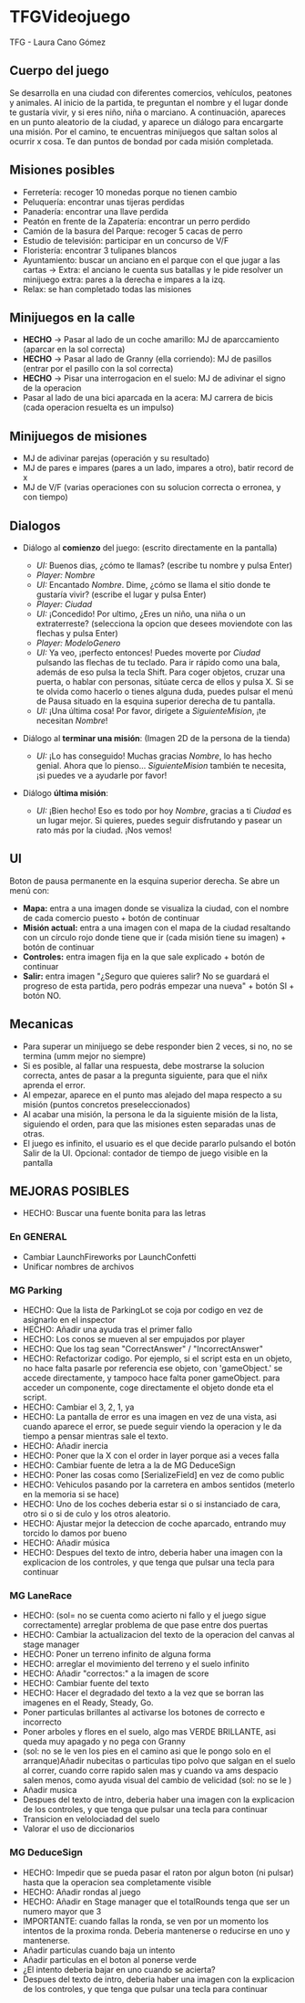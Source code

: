 # TFGVideojuego
TFG - Laura Cano Gómez


## Cuerpo del juego
Se desarrolla en una ciudad con diferentes comercios, vehículos, peatones y animales.
Al inicio de la partida, te preguntan el nombre y el lugar donde te gustaría vivir, y si eres niño, niña o marciano.
A continuación, apareces en un punto aleatorio de la ciudad, y aparece un diálogo para encargarte una misión.
Por el camino, te encuentras minijuegos que saltan solos al ocurrir x cosa.
Te dan puntos de bondad por cada misión completada.


## Misiones posibles
   - Ferretería: recoger 10 monedas porque no tienen cambio
   - Peluquería: encontrar unas tijeras perdidas
   - Panadería: encontrar una llave perdida
   - Peatón en frente de la Zapatería: encontrar un perro perdido
   - Camión de la basura del Parque: recoger 5 cacas de perro
   - Estudio de televisión: participar en un concurso de V/F
   - Floristería: encontrar 3 tulipanes blancos
   - Ayuntamiento: buscar un anciano en el parque con el que jugar a las cartas -> Extra: el anciano le cuenta sus batallas y le pide resolver un minijuego extra: pares a la derecha e impares a la izq.
   - Relax: se han completado todas las misiones


## Minijuegos en la calle
   - __HECHO__ -> Pasar al lado de un coche amarillo: MJ de aparccamiento (aparcar en la sol correcta)
   - __HECHO__ -> Pasar al lado de Granny (ella corriendo): MJ de pasillos (entrar por el pasillo con la sol correcta)
   - __HECHO__ -> Pisar una interrogacion en el suelo: MJ de adivinar el signo de la operacion
   - Pasar al lado de una bici aparcada en la acera: MJ carrera de bicis (cada operacion resuelta es un impulso)


## Minijuegos de misiones
   - MJ de adivinar parejas (operación y su resultado)
   - MJ de pares e impares (pares a un lado, impares a otro), batir record de x
   - MJ de V/F (varias operaciones con su solucion correcta o erronea, y con tiempo)


## Dialogos
   - Diálogo al __comienzo__ del juego: (escrito directamente en la pantalla)
      - *UI:* Buenos dias, ¿cómo te llamas? (escribe tu nombre y pulsa Enter) 
      - *Player:* *Nombre*
      - *UI:* Encantado *Nombre*. Dime, ¿cómo se llama el sitio donde te gustaría vivir? (escribe el lugar y pulsa Enter)
      - *Player:* *Ciudad*
      - *UI:* ¡Concedido! Por ultimo, ¿Eres un niño, una niña o un extraterreste? (selecciona la opcion que desees moviendote con las flechas y pulsa Enter)
      - *Player:* *ModeloGenero*
      - *UI:* Ya veo, ¡perfecto entonces! Puedes moverte por *Ciudad* pulsando las flechas de tu teclado. Para ir rápido como una bala, además de eso pulsa la tecla Shift. Para coger objetos, cruzar una puerta, o hablar con personas, sitúate cerca de ellos y pulsa X. Si se te olvida como hacerlo o tienes alguna duda, puedes pulsar el menú de Pausa situado en la esquina superior derecha de tu pantalla.
      - *UI:* ¡Una última cosa! Por favor, dirígete a *SiguienteMision*, ¡te necesitan *Nombre*!

   - Diálogo al __terminar una misión__: (Imagen 2D de la persona de la tienda)
      - *UI:* ¡Lo has conseguido! Muchas gracias *Nombre*, lo has hecho genial. Ahora que lo pienso... *SiguienteMision* también te necesita, ¡si puedes ve a ayudarle por favor!

   - Diálogo __última misión__: 
      - *UI:* ¡Bien hecho! Eso es todo por hoy *Nombre*, gracias a ti *Ciudad* es un lugar mejor. Si quieres, puedes seguir disfrutando y pasear un rato más por la ciudad. ¡Nos vemos!


## UI 
Boton de pausa permanente en la esquina superior derecha. Se abre un menú con: 
   - __Mapa:__ entra a una imagen donde se visualiza la ciudad, con el nombre de cada comercio puesto + botón de continuar
   - __Misión actual:__ entra a una imagen con el mapa de la ciudad resaltando con un círculo rojo  donde tiene que ir (cada misión tiene su imagen) + botón de continuar
   - __Controles:__ entra imagen fija en la que sale explicado + botón de continuar
   - __Salir:__ entra imagen "¿Seguro que quieres salir? No se guardará el progreso de esta partida, pero podrás empezar una nueva" + botón SI + botón NO.
    

## Mecanicas    
   - Para superar un minijuego se debe responder bien 2 veces, si no, no se termina (umm mejor no siempre)
   - Si es posible, al fallar una respuesta, debe mostrarse la solucion correcta, antes de pasar a la pregunta siguiente, para que el niñx aprenda el error.
   - Al empezar, aparece en el punto mas alejado del mapa respecto a su misión (puntos concretos preseleccionados)
   - Al acabar una misión, la persona le da la siguiente misión de la lista, siguiendo el orden, para que las misiones esten separadas unas de otras.
   - El juego es infinito, el usuario es el que decide pararlo pulsando el botón Salir de la UI.
   Opcional: contador de tiempo de juego visible en la pantalla



## MEJORAS POSIBLES

- HECHO: Buscar una fuente bonita para las letras

### En GENERAL
- Cambiar LaunchFireworks por LaunchConfetti
- Unificar nombres de archivos


### MG Parking
- HECHO: Que la lista de ParkingLot se coja por codigo en vez de asignarlo en el inspector 
- HECHO: Añadir una ayuda tras el primer fallo
- HECHO: Los conos se mueven al ser empujados por player
- HECHO: Que los tag sean "CorrectAnswer" / "IncorrectAnswer"
- HECHO: Refactorizar codigo. Por ejemplo, si el script esta en un objeto, no hace falta pasarle por referencia ese objeto, con 'gameObject.' se accede directamente, y tampoco hace falta poner gameObject. para acceder un componente, coge directamente el objeto donde eta el script.
- HECHO: Cambiar el 3, 2, 1, ya
- HECHO: La pantalla de error es una imagen en vez de una vista, asi cuando aparece el error, se puede seguir viendo la operacion y le da tiempo a pensar mientras sale el texto.
- HECHO: Añadir inercia
- HECHO: Poner que la X con el order in layer porque asi a veces falla
- HECHO: Cambiar fuente de letra a la de MG DeduceSign
- HECHO: Poner las cosas como [SerializeField] en vez de como public
- HECHO: Vehiculos pasando por la carretera en ambos sentidos (meterlo en la memoria si se hace)
- HECHO: Uno de los coches deberia estar si o si instanciado de cara, otro si o si de culo y los otros aleatorio.
- HECHO: Ajustar mejor la  deteccion de coche aparcado, entrando muy torcido lo damos por bueno
- HECHO: Añadir música
- HECHO: Despues del texto de intro, deberia haber una imagen con la explicacion de los controles, y que tenga que pulsar una tecla para continuar


### MG LaneRace
- HECHO: (sol= no se cuenta como acierto ni fallo y el juego sigue correctamente) arreglar problema de que pase entre dos puertas
- HECHO: Cambiar la actualizacion del texto de la operacion del canvas al stage manager
- HECHO: Poner un terreno infinito de alguna forma
- HECHO: arreglar el movimiento del terreno y el suelo infinito
- HECHO: Añadir "correctos:" a la imagen de score
- HECHO: Cambiar fuente del texto
- HECHO: Hacer el degradado del texto a la vez que se borran las imagenes en el Ready, Steady, Go.
- Poner particulas brillantes al activarse los botones de correcto e incorrecto
- Poner arboles y flores en el suelo, algo mas VERDE BRILLANTE, asi queda muy apagado y no pega con Granny
- (sol: no se le ven los pies en el camino asi que le pongo solo en el arranque)Añadir nubecitas o particulas tipo polvo que salgan en el suelo al correr, cuando corre rapido salen mas y cuando va ams despacio salen menos, como ayuda visual del cambio de velicidad (sol: no se le )
- Añadir musica
- Despues del texto de intro, deberia haber una imagen con la explicacion de los controles, y que tenga que pulsar una tecla para continuar
- Transicion en velolociadad del suelo
- Valorar el uso de diccionarios



### MG DeduceSign
- HECHO: Impedir que se pueda pasar el raton por algun boton (ni pulsar) hasta que la operacion sea completamente visible
- HECHO: Añadir rondas al juego
- HECHO: Añadir en Stage manager que el totalRounds tenga que ser un numero mayor que 3
- IMPORTANTE: cuando fallas la ronda, se ven por un momento los intentos de la proxima ronda. Deberia mantenerse o reducirse en uno y mantenerse.
- Añadir particulas cuando baja un intento
- Añadir particulas en el boton al ponerse verde
- ¿El intento deberia bajar en uno cuando se acierta?
- Despues del texto de intro, deberia haber una imagen con la explicacion de los controles, y que tenga que pulsar una tecla para continuar
